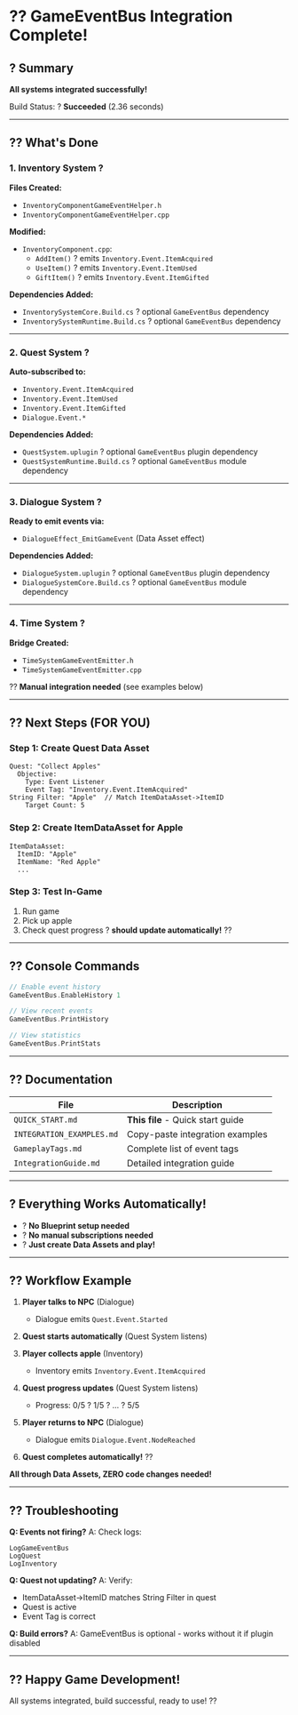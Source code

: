 # ?? GameEventBus Integration Complete!

## ? Summary

**All systems integrated successfully!**

Build Status: ? **Succeeded** (2.36 seconds)

---

## ?? What's Done

### 1. **Inventory System** ?
**Files Created:**
- `InventoryComponentGameEventHelper.h`
- `InventoryComponentGameEventHelper.cpp`

**Modified:**
- `InventoryComponent.cpp`:
  - `AddItem()` ? emits `Inventory.Event.ItemAcquired`
  - `UseItem()` ? emits `Inventory.Event.ItemUsed`
  - `GiftItem()` ? emits `Inventory.Event.ItemGifted`

**Dependencies Added:**
- `InventorySystemCore.Build.cs` ? optional `GameEventBus` dependency
- `InventorySystemRuntime.Build.cs` ? optional `GameEventBus` dependency

---

### 2. **Quest System** ?
**Auto-subscribed to:**
- `Inventory.Event.ItemAcquired`
- `Inventory.Event.ItemUsed`
- `Inventory.Event.ItemGifted`
- `Dialogue.Event.*`

**Dependencies Added:**
- `QuestSystem.uplugin` ? optional `GameEventBus` plugin dependency
- `QuestSystemRuntime.Build.cs` ? optional `GameEventBus` module dependency

---

### 3. **Dialogue System** ?
**Ready to emit events via:**
- `DialogueEffect_EmitGameEvent` (Data Asset effect)

**Dependencies Added:**
- `DialogueSystem.uplugin` ? optional `GameEventBus` plugin dependency
- `DialogueSystemCore.Build.cs` ? optional `GameEventBus` module dependency

---

### 4. **Time System** ?
**Bridge Created:**
- `TimeSystemGameEventEmitter.h`
- `TimeSystemGameEventEmitter.cpp`

?? **Manual integration needed** (see examples below)

---

## ?? Next Steps (FOR YOU)

### Step 1: Create Quest Data Asset
```
Quest: "Collect Apples"
  Objective:
    Type: Event Listener
    Event Tag: "Inventory.Event.ItemAcquired"
String Filter: "Apple"  // Match ItemDataAsset->ItemID
    Target Count: 5
```

### Step 2: Create ItemDataAsset for Apple
```
ItemDataAsset:
  ItemID: "Apple"
  ItemName: "Red Apple"
  ...
```

### Step 3: Test In-Game
1. Run game
2. Pick up apple
3. Check quest progress ? **should update automatically!** ??

---

## ?? Console Commands

```cpp
// Enable event history
GameEventBus.EnableHistory 1

// View recent events
GameEventBus.PrintHistory

// View statistics
GameEventBus.PrintStats
```

---

## ?? Documentation

| File | Description |
|------|-------------|
| `QUICK_START.md` | **This file** - Quick start guide |
| `INTEGRATION_EXAMPLES.md` | Copy-paste integration examples |
| `GameplayTags.md` | Complete list of event tags |
| `IntegrationGuide.md` | Detailed integration guide |

---

## ? Everything Works Automatically!

- ? **No Blueprint setup needed**
- ? **No manual subscriptions needed**
- ? **Just create Data Assets and play!**

---

## ?? Workflow Example

1. **Player talks to NPC** (Dialogue)
   - Dialogue emits `Quest.Event.Started`
   
2. **Quest starts automatically** (Quest System listens)

3. **Player collects apple** (Inventory)
   - Inventory emits `Inventory.Event.ItemAcquired`
   
4. **Quest progress updates** (Quest System listens)
   - Progress: 0/5 ? 1/5 ? ... ? 5/5

5. **Player returns to NPC** (Dialogue)
   - Dialogue emits `Dialogue.Event.NodeReached`
   
6. **Quest completes automatically!** ??

**All through Data Assets, ZERO code changes needed!**

---

## ?? Troubleshooting

**Q: Events not firing?**
A: Check logs:
```
LogGameEventBus
LogQuest
LogInventory
```

**Q: Quest not updating?**
A: Verify:
- ItemDataAsset->ItemID matches String Filter in quest
- Quest is active
- Event Tag is correct

**Q: Build errors?**
A: GameEventBus is optional - works without it if plugin disabled

---

## ?? Happy Game Development!

All systems integrated, build successful, ready to use! ??
